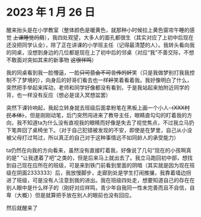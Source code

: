 # 2023 年 1 月 26 日

醒来抬头是在小学教室（整体颜色是暖黄色，就那种小时候拉上黄色窗帘午睡的感觉   ~~上课睡觉的屑~~），我四处观望，大多人的面孔都很生（其实对应了上初中后现在还没把同学认全），除了正在讲课的小学班主任（记得最清楚的人）。我转头看向我的同桌，没想到身边的几位都是现在上了初中后的邻桌（对应“我”不善交际，不想不敢面对突如其来的新事物  ~~这很祥鸣~~）

我的同桌看到我一脸懵逼，一脸~~只可意会不可言传的奸~~笑（只是我做梦别打我我控制不了梦境的），向身后的好哥们看去也一样~~奸~~笑着看着我。我好像明白了什么，突然把手举起来挥动，老师和同学好像都没有看到，于是我站起来拍附近同学的背，也一样没有反应（想必是误入冥想盆罢）

突然下课铃响起，我起立转身就去班级后面拿粉笔在黑板上画一个小人~~（XXX村民本体）~~，但是刚刚动笔，后门突然闯进来了教导主任，眼睛直勾勾的盯着我的方向，我不知道ta为什么没有直视我的眼睛而好像是失去了视觉焦点，不过我立马扔下笔奔回了桌椅坐下。（对于自己犯错被发现的不安，即使是在梦里，自己从小没被父母打过骂过，所以真正的自己对于这种事情远不如同龄人的承受能力）

ta仍然在向我的方向看来，虽然没有直接盯着我，好像说了几句“现在的小孩啊真的是” “让我逮着了吧”之类的，但是后来马上就出去了。我立马跑回初中部，想找到自己现在应所在的班级，可是来到铁门前看到里面的阴暗（其实就是因为现在班级在阴面2333333）后，我放慢脚步，走廊到处是学生打闹推攘，我靠着墙边拐进了班级，可是没有人注意到我的进出。我在班级四处走，想要知道自己的存在在别人眼中是什么样子的（刚好对应祥鸣，青少年自我同一性未完善而且不自信，自卑（大概））但是就算把手放在别人的眼前也没有回应。

然后就醒来了